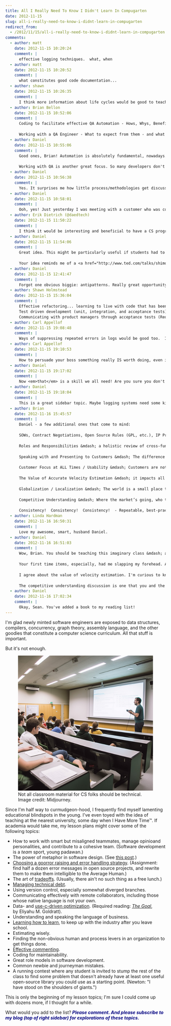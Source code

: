 ```yaml
---
title: All I Really Need To Know I Didn't Learn In Compugarten
date: 2012-11-15
slug: all-i-really-need-to-know-i-didnt-learn-in-compugarten
redirect_from:
  - /2012/11/15/all-i-really-need-to-know-i-didnt-learn-in-compugarten
comments:
  - author: matt
    date: 2012-11-15 10:20:24
    comment: |
      effective logging techniques.  what, when
  - author: matt
    date: 2012-11-15 10:20:52
    comment: |
      what constitutes good code documentation...
  - author: shawn
    date: 2012-11-15 10:26:35
    comment: |
      I think more information about life cycles would be good to teach, I was taught the basics, but we never went into waterfall or agile, or anything else for that matter.
  - author: Brian Bellon
    date: 2012-11-15 10:52:06
    comment: |
      Coding to facilitate effective QA Automation - Hows, Whys, Benefits
      
      Working with a QA Engineer - What to expect from them - and what should be expected of you as a developer.
  - author: Daniel
    date: 2012-11-15 10:55:06
    comment: |
      Good ones, Brian! Automation is absolutely fundamental, nowadays. And it's definitely the case that some codebases are easier to automate than others.
      
      Working with QA is another great focus. So many developers don't make interactions with testers as productive as they could be. Maybe you should come guest lecture to set us straight. :-)
  - author: Daniel
    date: 2012-11-15 10:56:38
    comment: |
      Yes. It surprises me how little process/methodologies get discussed. CS classes where you have team assignments might be a good way to expose students to pair programming, sprints and scrum masters, and the rest of that part of what we do.
  - author: Daniel
    date: 2012-11-15 10:58:01
    comment: |
      Ooh, yes! Just yesterday I was meeting with a customer who was complaining that at normal verbosity, our log files had way too much detail about certain routine operations. Knowing what to put in a log, when &mdash; and knowing how to make the info that's written as useful as possible &mdash; would be a great topic.
  - author: Erik Dietrich (@daedtech)
    date: 2012-11-15 11:50:22
    comment: |
      I think it would be interesting and beneficial to have a CS program where students started a project as freshmen and it extended beyond the "boundaries" of the semester long course.  There are a lot of good lessons to be learned from having to live with your code for months and years rather than days and maybe weeks.
  - author: Daniel
    date: 2012-11-15 11:54:06
    comment: |
      Great idea. This might be particularly useful if students had to collaborate on the code with others. Imagine seniors having freshmen edit their code, and trying to manage the mentoring and communication to keep the design pure.
      
      Your idea reminds me of a <a href="http://www.ted.com/talks/shimon_schocken_the_self_organizing_computer_course.html" rel="nofollow">TED talk</a> I saw recently. A professor decided to have students start by building logic gates, then integrated circuits, then CPUs, then a compiler and programming language, and finally a game. Very cool. I want to take that class.
  - author: Daniel
    date: 2012-11-15 12:41:47
    comment: |
      Forgot one obvious biggie: antipatterns. Really great opportunity to discuss lots of Dilbert cartoons. :-)
  - author: Shawn Holmstead
    date: 2012-11-15 15:36:04
    comment: |
      Effective refactoring... learning to live with code that has been around for a long time and how to make it better.  Putting in time in a schedule to refactor.
      Test driven development (unit, integration, and acceptance tests).
      Communicating with product managers through acceptance tests (Required Reading: <a href="http://www.amazon.com/Bridging-Communication-Gap-Specification-Acceptance/dp/0955683610" rel="nofollow">Bridging the Communication Gap</a>)
  - author: Carl Appellof
    date: 2012-11-15 19:08:48
    comment: |
      Ways of suppressing repeated errors in logs would be good too.  It does no good to fill a log with the same critical message 10,000 times in a row, even if the error occurs 10,000 times in one minute. Even better if you really CAN record all the errors in compact form, with a smart viewer.  I can't count the times I've asked a customer - "Could you run that failed backup one more time, but with the verbosity turned up just a little?"
  - author: Carl Appellof
    date: 2012-11-15 19:10:53
    comment: |
      How to persuade your boss something really IS worth doing, even if it's not in the schedule, not vetted by a product manager, and doesn't look cool on the surface.
  - author: Daniel
    date: 2012-11-15 19:17:02
    comment: |
      Now <em>that</em> is a skill we all need! Are you sure you don't want a career in politics? :-)
  - author: Daniel
    date: 2012-11-15 19:18:04
    comment: |
      This is a great sidebar topic. Maybe logging systems need some kind of a logIfThisHasntHappenedRecently() function. What ideas do you have about how to achieve this?
  - author: Brian
    date: 2012-11-16 15:45:57
    comment: |
      Daniel - a few additional ones that come to mind:
      
      SOWs, Contract Negotiations, Open Source Rules (GPL, etc.), IP Protection, Escrows, Legal issues - Engineers often get pulled into these areas but don’t have the formal background or introduction in many of these topics, aside from what they learn on the job. They will get pulled in at some point.
      
      Roles and Responsibilities &mdash; a holistic review of cross-functional players most engineers will interact with throughout their careers.  PGM, PM, Marketing, Sales, Architects, Account Managers, Legal, Support, Q/A, etc.  Building a good software product isn't the end of the line, it’s only the beginning.  Need to have a holistic view of how a functioning software company/division operates, who the players are, what their roles are, and how the rest of the business operates. 
      
      Speaking with and Presenting to Customers &mdash; The difference between the language of internal speak vs. external speak, tech speak vs, customer speak.  How to present and speak with customers, partners, OEMs.  What NOT to say is just as important as what to say.
      
      Customer Focus at ALL Times / Usability &mdash; Customers are not as smart as you are!  It’s a lot more difficult to take a complex problem and make it easy to understand than it is to take a simple problem and complicate the heck out of it.  There is always a tendency toward the latter &mdash; avoid that tendency if you want to sell your products to customers.
      
      The Value of Accurate Velocity Estimation &mdash; it impacts all layers of the business, from internal and external roadmap predictability, to budgets, to commitments with customers and partners, to revenues, to reputation, to image, to long-term viability and sustainability.
      
      Globalization / Localization &mdash; The world is a small place today.  Most engineers will need to understand good localization techniques and strategies as their products will be shipped all over the world, in a wide variety of different languages, markets, channels, etc.
      
      Competitive Understanding &mdash; Where the market’s going, who the players are, who is considered “the best” even if they’re not, what the analysts are saying, how to beat the competition.  NOTE:  It’s not always a technical answer.
      
      Consistency!  Consistency!  Consistency!  - Repeatable, best-practice processes that ensure the success of each release.  Plow improvements into the process with each successive release.  You’d be surprised how few companies actually have good process in place, or how many have no process whatsoever.  Fly-by-the-seat of your pants programming doesn't cut it, unless you’re building your own Angry Birds knockoff in your basement for iTunes.
  - author: Linda Hardman
    date: 2012-11-16 16:50:31
    comment: |
      Love my awesome, smart, husband Daniel.
  - author: Daniel
    date: 2012-11-16 16:51:03
    comment: |
      Wow, Brian. You should be teaching this imaginary class &mdash; and just with your list, I think there'd be material for a semester or two, easily.
      
      Your first time items, especially, had me slapping my forehead. All the legal issues around software development need to be more broadly understood. No doubt about it. And understanding what a healthy tech company looks like, in terms of all the different disciplines it takes to build a business, is absolutely critical.
      
      I agree about the value of velocity estimation. I'm curious to know what techniques you think have been the most helpful on that one; it still feels pretty elusive to me.
      
      The competitive understanding discussion is one that you and the rest of the gang from Symantec could talk about at length. Some of the price/performance analysis you did, (the beating-the-streets aspect, the research through IDC/Gartner databases, the linear regression, the analyst and customer calls), deserves to be legendary. It's too much of a well-kept secret.
  - author: Daniel
    date: 2012-11-16 17:02:34
    comment: |
      Okay, Sean. You've added a book to my reading list!
---
```

I'm glad newly minted software engineers are exposed to data structures, compilers, concurrency, graph theory, assembly language, and the other goodies that constitute a computer science curriculum. All that stuff is important.

But it's not enough.

<figure><img src="assets/cs-lecture.jpg" /><figcaption>Not all classroom material for CS folks should be technical. Image credit: Midjourney.</figcaption></figure>

Since I'm half way to curmudgeon-hood, I frequently find myself lamenting educational blindspots in the young. I've even toyed with the idea of teaching at the nearest university, some day when I Have More Time™. If academia would take me, my lesson plans might cover some of the following topics:
<ul>
	<li>How to work with smart but misaligned teammates, manage opinioand personalities, and contribute to a cohesive team. (Software development is a <em>team</em> sport, young padawan.)</li>
	<li>The power of metaphor in software design. (See <a title="Good Code Is Nd Right" href="good-code-is-named-right.md">this post</a>.)</li>
	<li><a title="Why Exceptions Aren’t Enough" href="why-exceptions-arent-enough.md">Choosing a goorror raising and error handling strategy</a>. (Assignment: find half a dozen error messages in open source projects, and rewrite them to make them intelligible to the Average Human.)</li>
	<li>The art of <a title="Good Code Is Balanced" href="good-code-is-balanced.md">tradeoffs</a>. (Usually, there ain't no such thing as a free lunch.)</li>
	<li><a title="Coping With Organizational Alzheimers" href="coping-with-organizational-alzheimers.md">Managing technical debt</a>.</li>
	<li>Using version control, especially somewhat diverged branches.</li>
	<li>Communicating effectively with remote collaborators, including those whose native language is not your own.</li>
	<li>Data- and <a title="Good Code Is Optimized" href="good-code-is-optimized.md">use-c-driven optimization</a>. (Required reading: <em><a class="zem_slink" title="The Goal: A Process of Ongoing Improvement" href="http://www.amazon.com/Goal-Process-Ongoing-Improvement/dp/0884271781%3FSubscriptionId%3D0G81C5DAZ03ZR9WH9X82%26tag%3Dzemanta-20%26linkCode%3Dxm2%26camp%3D2025%26creative%3D165953%26creativeASIN%3D0884271781" target="_blank" rel="amazon">The Goal</a></em>, by Eliyahu M. Goldratt).</li>
	<li>Understanding and speaking the language of business.</li>
	<li><a title="Six Learning Tips For Tech Folks" href="six-learning-tips-for-tech-folks.md">Learning how to learn</a>, to keep up with the industry after you leave school.</li>
	<li>Estimating wisely.</li>
	<li>Finding the non-obvious human and process levers in an organization to get things done.</li>
	<li><a title="// Comments on Comments" href="comments-on-comments.md">Effective commenting</a>.</li>
	<li>Coding for maintainability.</li>
	<li>Great role models in software development.</li>
	<li>Common newbie and journeyman mistakes.</li>
	<li>A running contest where any student is invited to stump the rest of the class to find some problem that doesn't already have at least one useful open-source library you could use as a starting point. (Newton: "I have stood on the shoulders of giants.")</li>
</ul>
This is only the beginning of my lesson topics; I'm sure I could come up with dozens more, if I thought for a while.

What would you add to the list?<strong> <span style="color:#000080;"><em>Please comment. And please subscribe to my blog (top of right sidebar) for explorations of these topics.</em></span></strong>
